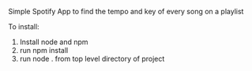 Simple Spotify App to find the tempo and key of every song on a playlist

To install:
1) Install node and npm
2) run npm install
3) run node . from top level directory of project